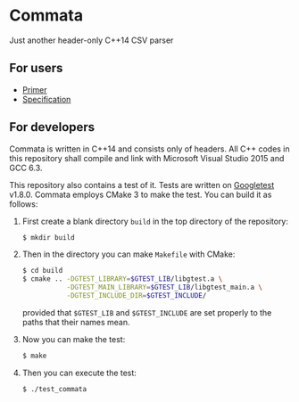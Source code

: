 # Commata

Just another header-only C++14 CSV parser

## For users

 - [Primer](CommataPrimer.md)
 - [Specification](https://furfurylic.github.io/commata/CommataSpecification.xml)

## For developers

Commata is written in C++14 and consists only of headers.
All C++ codes in this repository shall compile and link with
Microsoft Visual Studio 2015 and GCC 6.3.

This repository also contains a test of it.
Tests are written on [Googletest](https://github.com/google/googletest) v1.8.0.
Commata employs CMake 3 to make the test.
You can build it as follows:

 1. First create a blank directory `build` in the top directory of the repository:
    ```bash
    $ mkdir build
    ```
 1. Then in the directory you can make `Makefile` with CMake:
    ```bash
    $ cd build
    $ cmake .. -DGTEST_LIBRARY=$GTEST_LIB/libgtest.a \
               -DGTEST_MAIN_LIBRARY=$GTEST_LIB/libgtest_main.a \
               -DGTEST_INCLUDE_DIR=$GTEST_INCLUDE/
    ```
    provided that `$GTEST_LIB` and `$GTEST_INCLUDE` are set properly to the paths
    that their names mean.

 1. Now you can make the test:
    ```bash
    $ make
    ```

 1. Then you can execute the test:
    ```bash
    $ ./test_commata
    ```
